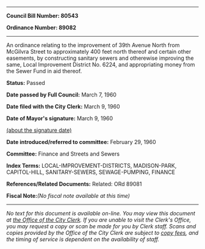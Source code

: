 

********

**Council Bill Number: 80543**
   
**Ordinance Number: 89082**
********

 An ordinance relating to the improvement of 39th Avenue North from McGilvra Street to approximately 400 feet north thereof and certain other easements, by constructing sanitary sewers and otherewise improving the same, Local Improvement District No. 6224, and appropriating money from the Sewer Fund in aid thereof.

**Status:** Passed
   
**Date passed by Full Council:** March 7, 1960
   
**Date filed with the City Clerk:** March 9, 1960
   
**Date of Mayor's signature:** March 9, 1960
   
[(about the signature date)](/~public/approvaldate.htm)
   
   
   
**Date introduced/referred to committee:** February 29, 1960
   
**Committee:** Finance and Streets and Sewers
   
   
**Index Terms:** LOCAL-IMPROVEMENT-DISTRICTS, MADISON-PARK, CAPITOL-HILL, SANITARY-SEWERS, SEWAGE-PUMPING, FINANCE

**References/Related Documents:** Related: ORd 89081

**Fiscal Note:**_(No fiscal note available at this time)_
********

_No text for this document is available on-line. You may view this document at [the Office of the City Clerk](http://www.seattle.gov/leg/clerk/contactUs.htm). If you are unable to visit the Clerk's Office, you may request a copy or scan be made for you by Clerk staff. Scans and copies provided by the Office of the City Clerk are subject to [copy fees](http://clerk.seattle.gov/~public/clerkfees.htm), and the timing of service is dependent on the availability of staff._

